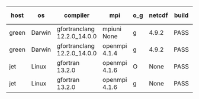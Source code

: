 

| host     | os       | compiler                              | mpi                      | o_g        | netcdf        | build       | u_pass          | u_fail          | s_pass            | s_fail            | e_pass             | e_fail             | nuopc_pass       | nuopc_fail       | artifacts link          |
|----------|----------|---------------------------------------|--------------------------|------------|---------------|-------------|-----------------|-----------------|-------------------|-------------------|--------------------|--------------------|------------------|------------------|-------------------------|
| green | Darwin | gfortranclang 12.2.0_14.0.0 | mpiuni None  | g | 4.9.2  | PASS | None | None | None | None | None | None | None | None | <a href="https://github.com/esmf-org/esmf-test-artifacts/tree/a0049da30799e5f5dd19f02d7ea92e9900da16df/develop/gfortranclang/12.2.0_14.0.0/g/mpiuni/None" target="_blank">a0049da</a> | 
| green | Darwin | gfortranclang 12.2.0_14.0.0 | openmpi 4.1.4  | g | 4.9.2  | PASS | 14197 | 0 | 51 | 0 | 80 | 0 | 58 | 0 | <a href="https://github.com/esmf-org/esmf-test-artifacts/tree/0aed98338f6432331247b4386e6abd853d7f879b/develop/gfortranclang/12.2.0_14.0.0/g/openmpi/4.1.4" target="_blank">0aed983</a> | 
| jet | Linux | gfortran 13.2.0 | openmpi 4.1.6  | O | None  | PASS | 14197 | 0 | 51 | 0 | 80 | 0 | 57 | 0 | <a href="https://github.com/esmf-org/esmf-test-artifacts/tree/e5a1d29a3aefb114281b5df90abc8ba99de32797/develop/gfortran/13.2.0/O/openmpi/4.1.6" target="_blank">e5a1d29</a> | 
| jet | Linux | gfortran 13.2.0 | openmpi 4.1.6  | g | None  | PASS | 14197 | 0 | 51 | 0 | 80 | 0 | 57 | 0 | <a href="https://github.com/esmf-org/esmf-test-artifacts/tree/4ecb6d65350c0858e65d5749f1bf19f9a79b4ab2/develop/gfortran/13.2.0/g/openmpi/4.1.6" target="_blank">4ecb6d6</a> | 
